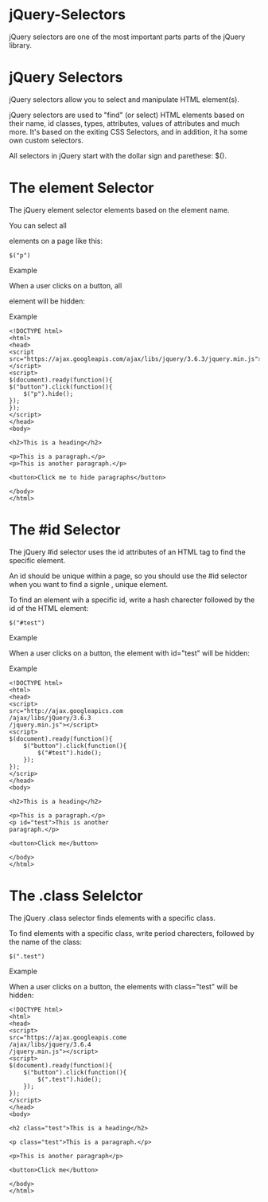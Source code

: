 # jQuery-Selectors
jQuery selectors are one of the most important parts parts of the jQuery library.

# jQuery Selectors
jQuery selectors allow you to select and manipulate HTML element(s).

jQuery selectors are used to "find" (or select) HTML elements based on their name, id classes, types, attributes, values of attributes and much more. It's based on the exiting CSS Selectors, and in addition, it ha some own  custom selectors.

All selectors in jQuery start with the dollar sign and parethese: $().

# The element Selector
The jQuery element selector elements based on the element name.

You can select all <p> elements on a page like this:

    $("p")

Example

When a user clicks on a button, all <p> element will be hidden:

Example

    <!DOCTYPE html>
    <html>
    <head>
    <script src="https://ajax.googleapis.com/ajax/libs/jquery/3.6.3/jquery.min.js"></script>
    <script>
    $(document).ready(function(){
    $("button").click(function(){
        $("p").hide();
    });
    });
    </script>
    </head>
    <body>

    <h2>This is a heading</h2>

    <p>This is a paragraph.</p>
    <p>This is another paragraph.</p>

    <button>Click me to hide paragraphs</button>

    </body>
    </html>

# The #id Selector
The jQuery #id selector uses the id attributes of an HTML tag to find the specific element.

An id should be unique within a page, so you should use the #id selector when you want to find a signle , unique element.

To find an element wih a specific id, write a hash charecter followed by the id of the HTML element:

    $("#test")

Example

When a user clicks on a button, the element with id="test" will be hidden:

Example

    <!DOCTYPE html>
    <html>
    <head>
    <script>
    src="http://ajax.googleapics.com
    /ajax/libs/jQuery/3.6.3
    /jquery.min.js"></script>
    <script>
    $(document).ready(function(){
        $("button").click(function(){
            $("#test").hide();
        });
    });
    </scrip>
    </head>
    <body>

    <h2>This is a heading</h2>

    <p>This is a paragraph.</p>
    <p id="test">This is another 
    paragraph.</p>

    <button>Click me</button>

    </body>
    </html>

# The .class Selelctor
The jQuery .class selector finds elements with a specific class.

To find elements with a specific class, write period charecters, followed by the name of the class:

    $(".test")

Example

When a user clicks on a button, the elements with class="test" will be hidden:

    <!DOCTYPE html>
    <html>
    <head>
    <script>
    src="https://ajax.googleapis.come
    /ajax/libs/jquery/3.6.4
    /jquery.min.js"></script>
    <script>
    $(document).ready(function(){
        $("button").click(function(){
            $(".test").hide();
        });
    });
    </script>
    </head>
    <body>

    <h2 class="test">This is a heading</h2>

    <p class="test">This is a paragraph.</p>

    <p>This is another paragraph</p>

    <button>Click me</button>

    </body>
    </html>

    
